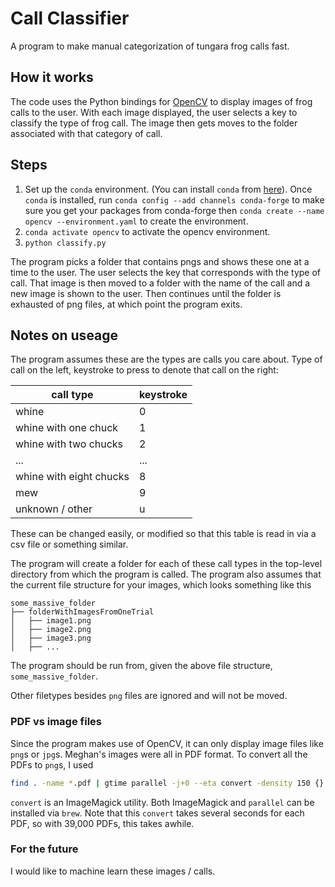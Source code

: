 # Call Classifier

A program to make manual categorization of tungara frog calls fast.

## How it works

The code uses the Python bindings for [OpenCV](https://opencv-python-tutroals.readthedocs.io/en/latest/py_tutorials/py_tutorials.html) to display images of frog calls to the user. With each image displayed, the user selects a key to classify the type of frog call. The image then gets moves to the folder associated with that category of call.

## Steps

1. Set up the `conda` environment. (You can install `conda` from [here](https://docs.conda.io/en/latest/miniconda.html)). Once `conda` is installed, run `conda config --add channels conda-forge` to make sure you get your packages from conda-forge  then `conda create --name opencv --environment.yaml` to create the environment.
2. `conda activate opencv` to activate the opencv environment.
3. `python classify.py`

The program picks a folder that contains pngs and shows these one at a time to the user. The user selects the key that corresponds with the type of call. That image is then moved to a folder with the name of the call and a new image is shown to the user. Then continues until the folder is exhausted of png files, at which point the program exits.

## Notes on useage

The program assumes these are the types are calls you care about. Type of call on the left, keystroke to press to denote that call on the right:

| call type | keystroke | 
|---|---|
| whine | 0 |
| whine with one chuck | 1 |
| whine with two chucks | 2 |
| ... | ... |
| whine with eight chucks | 8 |
| mew | 9 |
| unknown / other | u | 

These can be changed easily, or modified so that this table is read in via a csv file or something similar.

The program will create a folder for each of these call types in the top-level directory from which the program is called. The program also assumes that the current file structure for your images, which looks something like this

```
some_massive_folder
├── folderWithImagesFromOneTrial
│   ├── image1.png
│   ├── image2.png
│   ├── image3.png
│   ├── ...
```

The program should be run from, given the above file structure, `some_massive_folder`.

Other filetypes besides `png` files are ignored and will not be moved.

### PDF vs image files

Since the program makes use of OpenCV, it can only display image files like `png`s or `jpg`s. Meghan's images were all in PDF format. To convert all the PDFs to `png`s, I used 

```bash
find . -name *.pdf | gtime parallel -j+0 --eta convert -density 150 {} -quality 90 {.}.png
```

`convert` is an ImageMagick utility. Both ImageMagick and `parallel` can be installed via `brew`. Note that this `convert` takes several seconds for each PDF, so with 39,000 PDFs, this takes awhile.

### For the future

I would like to machine learn these images / calls.